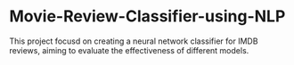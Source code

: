 # Movie-Review-Classifier-using-NLP
This project focusd on creating a neural network classifier for IMDB reviews, aiming to evaluate the effectiveness of different models.
